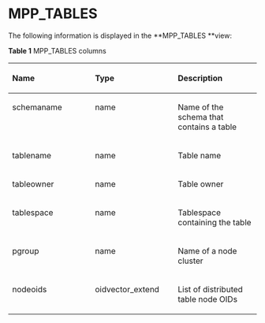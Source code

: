 # MPP\_TABLES<a name="EN-US_TOPIC_0289900816"></a>

The following information is displayed in the  **MPP\_TABLES **view:

**Table  1**  MPP\_TABLES columns

<a name="en-us_topic_0283136916_en-us_topic_0237122407_table1361113817217"></a>
<table><thead align="left"><tr id="en-us_topic_0283136916_en-us_topic_0237122407_row1461217381122"><th class="cellrowborder" valign="top" width="33.33333333333333%" id="mcps1.2.4.1.1"><p id="en-us_topic_0283136916_en-us_topic_0237122407_p26127381529"><a name="en-us_topic_0283136916_en-us_topic_0237122407_p26127381529"></a><a name="en-us_topic_0283136916_en-us_topic_0237122407_p26127381529"></a>Name</p>
</th>
<th class="cellrowborder" valign="top" width="33.33333333333333%" id="mcps1.2.4.1.2"><p id="en-us_topic_0283136916_en-us_topic_0237122407_p176124381925"><a name="en-us_topic_0283136916_en-us_topic_0237122407_p176124381925"></a><a name="en-us_topic_0283136916_en-us_topic_0237122407_p176124381925"></a>Type</p>
</th>
<th class="cellrowborder" valign="top" width="33.33333333333333%" id="mcps1.2.4.1.3"><p id="en-us_topic_0283136916_en-us_topic_0237122407_p15612183816216"><a name="en-us_topic_0283136916_en-us_topic_0237122407_p15612183816216"></a><a name="en-us_topic_0283136916_en-us_topic_0237122407_p15612183816216"></a>Description</p>
</th>
</tr>
</thead>
<tbody><tr id="en-us_topic_0283136916_en-us_topic_0237122407_row176128384215"><td class="cellrowborder" valign="top" width="33.33333333333333%" headers="mcps1.2.4.1.1 "><p id="en-us_topic_0283136916_en-us_topic_0237122407_p7613153812216"><a name="en-us_topic_0283136916_en-us_topic_0237122407_p7613153812216"></a><a name="en-us_topic_0283136916_en-us_topic_0237122407_p7613153812216"></a>schemaname</p>
</td>
<td class="cellrowborder" valign="top" width="33.33333333333333%" headers="mcps1.2.4.1.2 "><p id="en-us_topic_0283136916_en-us_topic_0237122407_p136135388211"><a name="en-us_topic_0283136916_en-us_topic_0237122407_p136135388211"></a><a name="en-us_topic_0283136916_en-us_topic_0237122407_p136135388211"></a>name</p>
</td>
<td class="cellrowborder" valign="top" width="33.33333333333333%" headers="mcps1.2.4.1.3 "><p id="en-us_topic_0283136916_en-us_topic_0237122407_p1061333812212"><a name="en-us_topic_0283136916_en-us_topic_0237122407_p1061333812212"></a><a name="en-us_topic_0283136916_en-us_topic_0237122407_p1061333812212"></a>Name of the schema that contains a table</p>
</td>
</tr>
<tr id="en-us_topic_0283136916_en-us_topic_0237122407_row176131938529"><td class="cellrowborder" valign="top" width="33.33333333333333%" headers="mcps1.2.4.1.1 "><p id="en-us_topic_0283136916_en-us_topic_0237122407_p206131638728"><a name="en-us_topic_0283136916_en-us_topic_0237122407_p206131638728"></a><a name="en-us_topic_0283136916_en-us_topic_0237122407_p206131638728"></a>tablename</p>
</td>
<td class="cellrowborder" valign="top" width="33.33333333333333%" headers="mcps1.2.4.1.2 "><p id="en-us_topic_0283136916_en-us_topic_0237122407_p86133381128"><a name="en-us_topic_0283136916_en-us_topic_0237122407_p86133381128"></a><a name="en-us_topic_0283136916_en-us_topic_0237122407_p86133381128"></a>name</p>
</td>
<td class="cellrowborder" valign="top" width="33.33333333333333%" headers="mcps1.2.4.1.3 "><p id="en-us_topic_0283136916_en-us_topic_0237122407_p1061320381227"><a name="en-us_topic_0283136916_en-us_topic_0237122407_p1061320381227"></a><a name="en-us_topic_0283136916_en-us_topic_0237122407_p1061320381227"></a>Table name</p>
</td>
</tr>
<tr id="en-us_topic_0283136916_en-us_topic_0237122407_row19613203814218"><td class="cellrowborder" valign="top" width="33.33333333333333%" headers="mcps1.2.4.1.1 "><p id="en-us_topic_0283136916_en-us_topic_0237122407_p19613113811213"><a name="en-us_topic_0283136916_en-us_topic_0237122407_p19613113811213"></a><a name="en-us_topic_0283136916_en-us_topic_0237122407_p19613113811213"></a>tableowner</p>
</td>
<td class="cellrowborder" valign="top" width="33.33333333333333%" headers="mcps1.2.4.1.2 "><p id="en-us_topic_0283136916_en-us_topic_0237122407_p1761418381423"><a name="en-us_topic_0283136916_en-us_topic_0237122407_p1761418381423"></a><a name="en-us_topic_0283136916_en-us_topic_0237122407_p1761418381423"></a>name</p>
</td>
<td class="cellrowborder" valign="top" width="33.33333333333333%" headers="mcps1.2.4.1.3 "><p id="en-us_topic_0283136916_en-us_topic_0237122407_p661413381827"><a name="en-us_topic_0283136916_en-us_topic_0237122407_p661413381827"></a><a name="en-us_topic_0283136916_en-us_topic_0237122407_p661413381827"></a>Table owner</p>
</td>
</tr>
<tr id="en-us_topic_0283136916_en-us_topic_0237122407_row761413381126"><td class="cellrowborder" valign="top" width="33.33333333333333%" headers="mcps1.2.4.1.1 "><p id="en-us_topic_0283136916_en-us_topic_0237122407_p1561412387213"><a name="en-us_topic_0283136916_en-us_topic_0237122407_p1561412387213"></a><a name="en-us_topic_0283136916_en-us_topic_0237122407_p1561412387213"></a>tablespace</p>
</td>
<td class="cellrowborder" valign="top" width="33.33333333333333%" headers="mcps1.2.4.1.2 "><p id="en-us_topic_0283136916_en-us_topic_0237122407_p761415381027"><a name="en-us_topic_0283136916_en-us_topic_0237122407_p761415381027"></a><a name="en-us_topic_0283136916_en-us_topic_0237122407_p761415381027"></a>name</p>
</td>
<td class="cellrowborder" valign="top" width="33.33333333333333%" headers="mcps1.2.4.1.3 "><p id="en-us_topic_0283136916_en-us_topic_0237122407_p16614123810214"><a name="en-us_topic_0283136916_en-us_topic_0237122407_p16614123810214"></a><a name="en-us_topic_0283136916_en-us_topic_0237122407_p16614123810214"></a>Tablespace containing the table</p>
</td>
</tr>
<tr id="en-us_topic_0283136916_en-us_topic_0237122407_row1861410381428"><td class="cellrowborder" valign="top" width="33.33333333333333%" headers="mcps1.2.4.1.1 "><p id="en-us_topic_0283136916_en-us_topic_0237122407_p14614113812214"><a name="en-us_topic_0283136916_en-us_topic_0237122407_p14614113812214"></a><a name="en-us_topic_0283136916_en-us_topic_0237122407_p14614113812214"></a>pgroup</p>
</td>
<td class="cellrowborder" valign="top" width="33.33333333333333%" headers="mcps1.2.4.1.2 "><p id="en-us_topic_0283136916_en-us_topic_0237122407_p196141389216"><a name="en-us_topic_0283136916_en-us_topic_0237122407_p196141389216"></a><a name="en-us_topic_0283136916_en-us_topic_0237122407_p196141389216"></a>name</p>
</td>
<td class="cellrowborder" valign="top" width="33.33333333333333%" headers="mcps1.2.4.1.3 "><p id="en-us_topic_0283136916_en-us_topic_0237122407_p26146384216"><a name="en-us_topic_0283136916_en-us_topic_0237122407_p26146384216"></a><a name="en-us_topic_0283136916_en-us_topic_0237122407_p26146384216"></a>Name of a node cluster</p>
</td>
</tr>
<tr id="en-us_topic_0283136916_en-us_topic_0237122407_row16614538228"><td class="cellrowborder" valign="top" width="33.33333333333333%" headers="mcps1.2.4.1.1 "><p id="en-us_topic_0283136916_en-us_topic_0237122407_p1061563815213"><a name="en-us_topic_0283136916_en-us_topic_0237122407_p1061563815213"></a><a name="en-us_topic_0283136916_en-us_topic_0237122407_p1061563815213"></a>nodeoids</p>
</td>
<td class="cellrowborder" valign="top" width="33.33333333333333%" headers="mcps1.2.4.1.2 "><p id="en-us_topic_0283136916_en-us_topic_0237122407_p56151038921"><a name="en-us_topic_0283136916_en-us_topic_0237122407_p56151038921"></a><a name="en-us_topic_0283136916_en-us_topic_0237122407_p56151038921"></a>oidvector_extend</p>
</td>
<td class="cellrowborder" valign="top" width="33.33333333333333%" headers="mcps1.2.4.1.3 "><p id="en-us_topic_0283136916_en-us_topic_0237122407_p261511382022"><a name="en-us_topic_0283136916_en-us_topic_0237122407_p261511382022"></a><a name="en-us_topic_0283136916_en-us_topic_0237122407_p261511382022"></a>List of distributed table node OIDs</p>
</td>
</tr>
</tbody>
</table>

